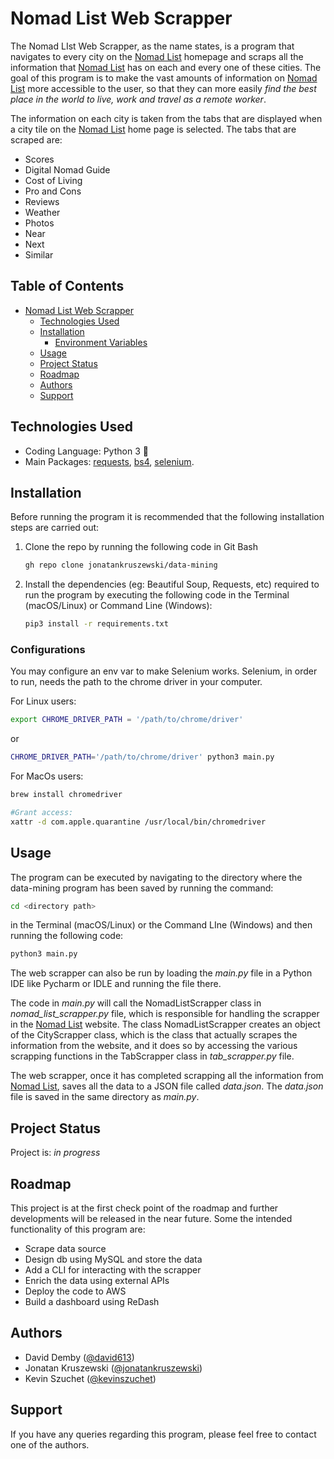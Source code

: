 # Nomad List Web Scrapper

The Nomad LIst Web Scrapper, as the name states, is a program that navigates to every city on the 
[Nomad List](https://nomadlist.com/) homepage and scraps all the information that [Nomad List](https://nomadlist.com/) 
has on each and every one of these cities. The goal of this program is to make the vast amounts of information on 
[Nomad List](https://nomadlist.com/) more accessible to the user, so that they can more easily _find the best place in 
the world to live, work and travel as a remote worker_.

The information on each city is taken from the tabs that are displayed when a city tile on the 
[Nomad List](https://nomadlist.com/) home page is selected. The tabs that are scraped are:
- Scores
- Digital Nomad Guide
- Cost of Living
- Pro and Cons
- Reviews
- Weather
- Photos
- Near
- Next
- Similar

## Table of Contents

- [Nomad List Web Scrapper](#nomad-list-web-scrapper)
  * [Technologies Used](#technologies-used)
  * [Installation](#installation)
    + [Environment Variables](#environment-variables)
  * [Usage](#usage)
  * [Project Status](#project-status)
  * [Roadmap](#roadmap)
  * [Authors](#authors)
  * [Support](#support)
    
## Technologies Used

- Coding Language: Python 3 🐍
- Main Packages: [requests](https://docs.python-requests.org/en/master/), 
  [bs4](https://www.crummy.com/software/BeautifulSoup/), [selenium](https://selenium-python.readthedocs.io/).

## Installation
Before running the program it is recommended that the following installation steps are carried out:

1. Clone the repo by running the following code in Git Bash
   ```bash
   gh repo clone jonatankruszewski/data-mining
   ```
2. Install the dependencies (eg: Beautiful Soup, Requests, etc) required to run the program by executing the following 
   code in the Terminal (macOS/Linux) or Command Line (Windows):
   ```bash
   pip3 install -r requirements.txt
   ```

### Configurations

You may configure an env var to make Selenium works. Selenium, in order to run, needs the path to the chrome driver 
in your computer.

For Linux users:

```bash
export CHROME_DRIVER_PATH = '/path/to/chrome/driver'
```
or

```bash
CHROME_DRIVER_PATH='/path/to/chrome/driver' python3 main.py
```

For MacOs users:

```bash
brew install chromedriver

#Grant access:
xattr -d com.apple.quarantine /usr/local/bin/chromedriver
```

## Usage
The program can be executed by navigating to the directory where the data-mining program has been saved by running
the command:

   ```bash
   cd <directory path>
   ```

in the Terminal (macOS/Linux) or the Command LIne (Windows) and then running the following code:

   ```bash
   python3 main.py
   ```

The web scrapper can also be run by loading the _main.py_ file in a Python IDE like Pycharm or IDLE and running the 
file there.

The code in _main.py_ will call the NomadListScrapper class in _nomad_list_scrapper.py_ file, which is responsible for 
handling the scrapper in the [Nomad List](https://nomadlist.com/) website. The class NomadListScrapper creates an 
object of the CityScrapper class, which is the class that actually scrapes the information from the website, and it does
so by accessing the various scrapping functions in the TabScrapper class in _tab_scrapper.py_ file.

The web scrapper, once it has completed scrapping all the information from [Nomad List](https://nomadlist.com/), 
saves all the data to a JSON file called _data.json_. The _data.json_ file is saved in the same directory as 
_main.py_. 

## Project Status
Project is: _in progress_

## Roadmap
This project is at the first check point of the roadmap and further developments will be released in the near future. 
Some the intended functionality of this program are:

- Scrape data source
- Design db using MySQL and store the data
- Add a CLI for interacting with the scrapper
- Enrich the data using external APIs
- Deploy the code to AWS
- Build a dashboard using ReDash

## Authors

- David Demby ([@david613](https://github.com/david613))
- Jonatan Kruszewski ([@jonatankruszewski](https://github.com/jonatankruszewski))
- Kevin Szuchet ([@kevinszuchet](https://github.com/kevinszuchet))

## Support
If you have any queries regarding this program, please feel free to contact one of the authors.
